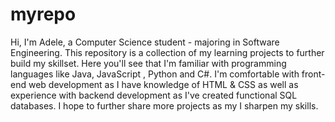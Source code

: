 # myrepo
Hi, I'm Adele, a Computer Science student - majoring in Software Engineering. This repository is a collection of my learning projects to further build my skillset. 
Here you'll see that I'm familiar with programming languages like Java, JavaScript , Python and C#. 
I'm comfortable with front-end web development as I have knowledge of HTML & CSS as well as experience with backend development as I've created functional SQL databases.
I hope to further share more projects as my I sharpen my skills. 
